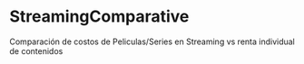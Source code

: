 # StreamingComparative
Comparación de costos de Peliculas/Series en Streaming vs renta individual de contenidos
